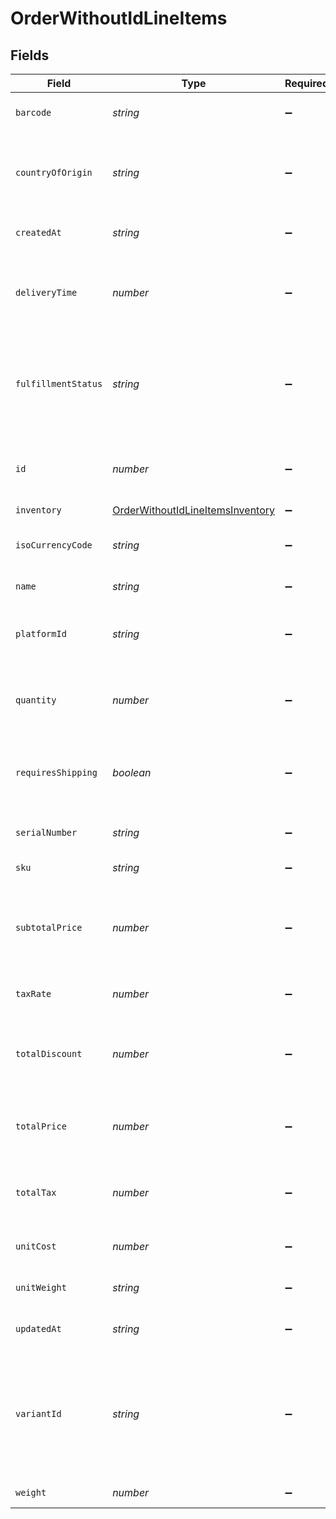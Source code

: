 # OrderWithoutIdLineItems


## Fields

| Field                                                                                       | Type                                                                                        | Required                                                                                    | Description                                                                                 |
| ------------------------------------------------------------------------------------------- | ------------------------------------------------------------------------------------------- | ------------------------------------------------------------------------------------------- | ------------------------------------------------------------------------------------------- |
| `barcode`                                                                                   | *string*                                                                                    | :heavy_minus_sign:                                                                          | The barcode for the item.                                                                   |
| `countryOfOrigin`                                                                           | *string*                                                                                    | :heavy_minus_sign:                                                                          | The country of origin of the item. (ISO 3166-1)                                             |
| `createdAt`                                                                                 | *string*                                                                                    | :heavy_minus_sign:                                                                          | Creation date of the line item.                                                             |
| `deliveryTime`                                                                              | *number*                                                                                    | :heavy_minus_sign:                                                                          | The delivery time of the item in business days.                                             |
| `fulfillmentStatus`                                                                         | *string*                                                                                    | :heavy_minus_sign:                                                                          | The fulfillment status of the order line item on the connected platform.                    |
| `id`                                                                                        | *number*                                                                                    | :heavy_minus_sign:                                                                          | Unique identifier of the line item within delta.                                            |
| `inventory`                                                                                 | [OrderWithoutIdLineItemsInventory](../../models/shared/orderwithoutidlineitemsinventory.md) | :heavy_minus_sign:                                                                          | Inventory.                                                                                  |
| `isoCurrencyCode`                                                                           | *string*                                                                                    | :heavy_minus_sign:                                                                          | The currency of the item. (ISO 4217).                                                       |
| `name`                                                                                      | *string*                                                                                    | :heavy_minus_sign:                                                                          | The name of the item.                                                                       |
| `platformId`                                                                                | *string*                                                                                    | :heavy_minus_sign:                                                                          | The platform-specific ID of the product.                                                    |
| `quantity`                                                                                  | *number*                                                                                    | :heavy_minus_sign:                                                                          | The quantity of sold items of the variant.                                                  |
| `requiresShipping`                                                                          | *boolean*                                                                                   | :heavy_minus_sign:                                                                          | Boolean flag whether the item requires shipping.                                            |
| `serialNumber`                                                                              | *string*                                                                                    | :heavy_minus_sign:                                                                          | The serial number of the item.                                                              |
| `sku`                                                                                       | *string*                                                                                    | :heavy_minus_sign:                                                                          | The SKU of the item.                                                                        |
| `subtotalPrice`                                                                             | *number*                                                                                    | :heavy_minus_sign:                                                                          | The total price of the sold items of the variant before taxes.                              |
| `taxRate`                                                                                   | *number*                                                                                    | :heavy_minus_sign:                                                                          | The tax rate for the line item.                                                             |
| `totalDiscount`                                                                             | *number*                                                                                    | :heavy_minus_sign:                                                                          | The total discount applied to the sold items of the variant.                                |
| `totalPrice`                                                                                | *number*                                                                                    | :heavy_minus_sign:                                                                          | The total price of the sold items of the variant.                                           |
| `totalTax`                                                                                  | *number*                                                                                    | :heavy_minus_sign:                                                                          | The total taxes associated with the line item.                                              |
| `unitCost`                                                                                  | *number*                                                                                    | :heavy_minus_sign:                                                                          | The unit cost of the item.                                                                  |
| `unitWeight`                                                                                | *string*                                                                                    | :heavy_minus_sign:                                                                          | The unit of the weight of the item.                                                         |
| `updatedAt`                                                                                 | *string*                                                                                    | :heavy_minus_sign:                                                                          | Updated date of the line item.                                                              |
| `variantId`                                                                                 | *string*                                                                                    | :heavy_minus_sign:                                                                          | The platform-specific ID of the variant. Equals platform_id if the product has no variants. |
| `weight`                                                                                    | *number*                                                                                    | :heavy_minus_sign:                                                                          | The weight of the item.                                                                     |